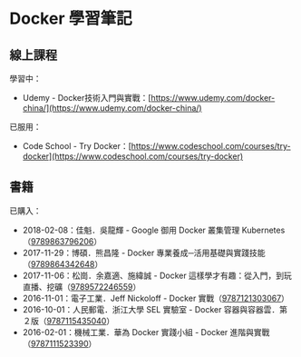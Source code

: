 # Docker 學習筆記

## 線上課程

學習中：

* Udemy - Docker技術入門與實戰：[https://www.udemy.com/docker-china/](https://www.udemy.com/docker-china/)

已服用：

* Code School - Try Docker：[https://www.codeschool.com/courses/try-docker](https://www.codeschool.com/courses/try-docker)

## 書籍

已購入：

* 2018-02-08：佳魁．吳龍輝 - Google 御用 Docker 叢集管理 Kubernetes（[9789863796206](https://www.tenlong.com.tw/products/9789863796206)）
* 2017-11-29：博碩．熊昌隆 - Docker 專業養成─活用基礎與實踐技能（[9789864342648](https://www.tenlong.com.tw/products/9789864342648)）
* 2017-11-06：松崗．余嘉適、施緯誠 - Docker 這樣學才有趣：從入門，到玩直播、挖礦（[9789572246559](https://www.tenlong.com.tw/products/9789572246559)）
* 2016-11-01：電子工業．Jeff Nickoloff - Docker 實戰（[9787121303067](https://book.douban.com/subject/26928415/)）
* 2016-10-01：人民郵電．浙江大學 SEL 實驗室 - Docker 容器與容器雲．第２版（[9787115435040](https://book.douban.com/subject/26894736/)）
* 2016-02-01：機械工業．華為 Docker 實踐小組 - Docker 進階與實戰（[9787111523390](https://book.douban.com/subject/26701218/)）



